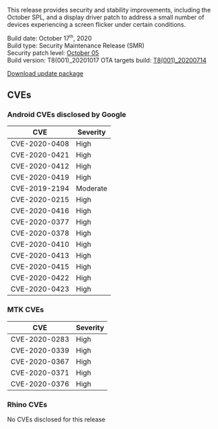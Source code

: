 This release provides security and stability improvements, including the October SPL, and a display driver patch to address a small number of devices experiencing a screen flicker under certain conditions.

Build date: October 17<sup><small>th</small></sup>, 2020  
Build type: Security Maintenance Release (SMR)  
Security patch level: [October 05](https://source.android.com/security/bulletin/2020-10-01)  
Build version: T8(001)_20201017
OTA targets build: [T8(001)_20200714](/security/releases/t8/t8-001ce_20201010)

<i class="far fa-cloud-download-alt"></i> [Download update package](https://android.googleapis.com/packages/ota-api/package/b520d12cd16c45febd7a664d2efc27b68b19ebb4.zip)  

## CVEs
### Android CVEs disclosed by Google

| **CVE** | **Severity** |
|---------|--------------|
| CVE-2020-0408 | High |
| CVE-2020-0421 | High |
| CVE-2020-0412 | High |
| CVE-2020-0419 | High |
| CVE-2019-2194 | Moderate |
| CVE-2020-0215 | High |
| CVE-2020-0416 | High |
| CVE-2020-0377 | High |
| CVE-2020-0378 | High |
| CVE-2020-0410 | High |
| CVE-2020-0413 | High |
| CVE-2020-0415 | High |
| CVE-2020-0422 | High |
| CVE-2020-0423 | High |

### MTK CVEs

| **CVE** | **Severity** |
|---------|--------------|
| CVE-2020-0283 | High |
| CVE-2020-0339 | High |
| CVE-2020-0367 | High |
| CVE-2020-0371 | High |
| CVE-2020-0376 | High |

### Rhino CVEs
No CVEs disclosed for this release
